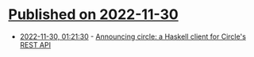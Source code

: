 # [Published on 2022-11-30](index.md)

* [2022-11-30, 01:21:30](https://lobste.rs/s/rjxaat/announcing_circle_haskell_client_for) - [Announcing circle: a Haskell client for Circle's REST API](https://www.dylanamartin.com/2022/11/29/announcing-circle.html)
